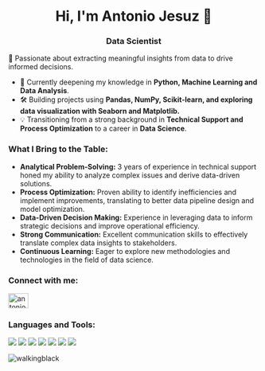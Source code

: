
<h1 align="center">Hi, I'm Antonio Jesuz 👋</h1>
<h3 align="center">Data Scientist</h3>

🚀 Passionate about extracting meaningful insights from data to drive informed decisions.

- 🌱 Currently deepening my knowledge in **Python, Machine Learning and Data Analysis**.
- 🛠️ Building projects using **Pandas, NumPy, Scikit-learn, and exploring data visualization with Seaborn and Matplotlib.**
- 💡 Transitioning from a strong background in **Technical Support and Process Optimization** to a career in **Data Science**.

<h3 align="left">What I Bring to the Table:</h3>

- **Analytical Problem-Solving:** 3 years of experience in technical support honed my ability to analyze complex issues and derive data-driven solutions.
- **Process Optimization:** Proven ability to identify inefficiencies and implement improvements, translating to better data pipeline design and model optimization.
- **Data-Driven Decision Making:** Experience in leveraging data to inform strategic decisions and improve operational efficiency.
- **Strong Communication:** Excellent communication skills to effectively translate complex data insights to stakeholders.
- **Continuous Learning:** Eager to explore new methodologies and technologies in the field of data science.

<h3 align="left">Connect with me:</h3>
<p align="left">
<a href="https://linkedin.com/in/antonio-jesuz/" target="blank"><img align="center" src="https://raw.githubusercontent.com/rahuldkjain/github-profile-readme-generator/master/src/images/icons/Social/linked-in-alt.svg" alt="antonio-jesuz/" height="30" width="40" /></a>
</p>

<!--- Badges --->
<h3 align="left">Languages and Tools:</h3>
<p align="left">
<img src="https://img.shields.io/badge/Python-FFD43B?style=for-the-badge&logo=python&logoColor=blue">
<img src="https://img.shields.io/badge/Pandas-2C2D72?style=for-the-badge&logo=pandas&logoColor=white">
<img src="https://img.shields.io/badge/PowerBI-F2C811?style=for-the-badge&logo=Power%20BI&logoColor=white">
<img src="https://img.shields.io/badge/PostgreSQL-316192?style=for-the-badge&logo=postgresql&logoColor=white">
<img src="https://img.shields.io/badge/Pop!_OS-48B9C7?style=for-the-badge&logo=Pop!_OS&logoColor=white">
<img src="https://img.shields.io/badge/GIT-E44C30?style=for-the-badge&logo=git&logoColor=white">
<img src="https://img.shields.io/badge/microsoft%20azure-0089D6?style=for-the-badge&logo=microsoft-azure&logoColor=white">


<p><img align="center" src="https://github-readme-stats.vercel.app/api/top-langs?username=walkingblack&show_icons=true&locale=en&layout=compact" alt="walkingblack" /></p>
